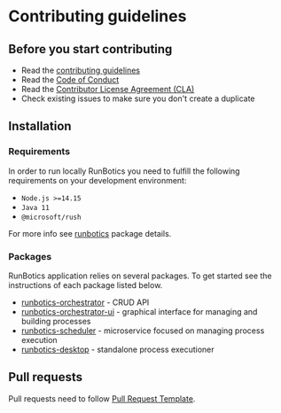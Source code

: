 # Contributing guidelines

## Before you start contributing

- Read the [contributing guidelines](https://github.com/runbotics/runbotics/blob/master/CONTRIBUTING.md)
- Read the [Code of Conduct](https://github.com/runbotics/runbotics/blob/master/CODE_OF_CONDUCT.md)
- Read the [Contributor License Agreement (CLA)](https://github.com/runbotics/runbotics/blob/master/CONTRIBUTOR_LICENSE_AGREEMENT.md)
- Check existing issues to make sure you don't create a duplicate

## Installation

### Requirements

In order to run locally RunBotics you need to fulfill the following requirements on your development environment:

- `Node.js >=14.15`
- `Java 11`
- `@microsoft/rush`

For more info see [runbotics](https://github.com/runbotics/runbotics/blob/master/runbotics/README.md) package details.

### Packages

RunBotics application relies on several packages. To get started see the instructions of each package listed below.

 - [runbotics-orchestrator](https://github.com/runbotics/runbotics/blob/master/runbotics-orchestrator) - CRUD API
 - [runbotics-orchestrator-ui](https://github.com/runbotics/runbotics/blob/master/runbotics/runbotics-orchestrator-ui) - graphical interface for managing and building processes
 - [runbotics-scheduler](https://github.com/runbotics/runbotics/blob/master/runbotics/runbotics-scheduler) - microservice focused on managing process execution
 - [runbotics-desktop](https://github.com/runbotics/runbotics/blob/master/runbotics/runbotics-desktop) - standalone process executioner

## Pull requests

Pull requests need to follow [Pull Request Template](https://github.com/runbotics/runbotics/blob/master/PULL_REQUEST_TEMPLATE.md).

